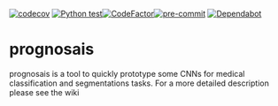 [![codecov](https://codecov.io/gh/Svdvoort/prognosais/branch/master/graph/badge.svg?token=HTHVINR6Y8)](https://codecov.io/gh/Svdvoort/prognosais) [![Python test](https://github.com/Svdvoort/prognosais/workflows/Python%20test/badge.svg)](https://github.com/Svdvoort/prognosais/actions?query=workflow%3A%22Python+test%22)[![CodeFactor](https://www.codefactor.io/repository/github/svdvoort/prognosais/badge?s=a3a8251f733fcd6e1de49b2244f59d4ee6c24dbf)](https://www.codefactor.io/repository/github/svdvoort/prognosais)[![pre-commit](https://img.shields.io/badge/pre--commit-enabled-brightgreen?logo=pre-commit&logoColor=white)](https://github.com/pre-commit/pre-commit)
[![Dependabot](https://flat.badgen.net/dependabot/Svdvoort/prognosais?icon=dependabot)](https://github.com/Svdvoort/prognosais/pulls?q=is%3Aopen+is%3Apr+label%3Adependencies)

# prognosais

prognosais is a tool to quickly prototype some CNNs for medical classification and segmentations tasks.
For a more detailed description please see the wiki
